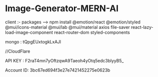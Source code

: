 # Image-Generator-MERN-AI

client :-
packages --> npm install @emotion/react @emotion/styled @mui/icons-material @mui/lab @mui/material axios file-saver react-lazy-load-image-component react-router-dom styled-components

mongo : tQpgEUxtogkLxAJl



//CloudFlare

API KEY : F2raT4mn7yOftzqwA9Taeoh4yOtq5edc3blyyB5_


Account ID:  3bc67ed694f3e27e7421452275e0623b 

